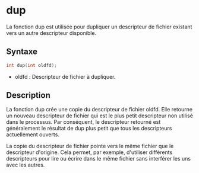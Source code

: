 # dup

La fonction dup est utilisée pour dupliquer un descripteur de fichier existant vers un autre descripteur disponible.

## Syntaxe

```h
int dup(int oldfd);
```

- oldfd : Descripteur de fichier à dupliquer.

## Description

La fonction dup crée une copie du descripteur de fichier oldfd. Elle retourne un nouveau descripteur de fichier qui est le plus petit descripteur non utilisé dans le processus. Par conséquent, le descripteur retourné est généralement le résultat de dup plus petit que tous les descripteurs actuellement ouverts.

La copie du descripteur de fichier pointe vers le même fichier que le descripteur d'origine. Cela permet, par exemple, d'utiliser différents descripteurs pour lire ou écrire dans le même fichier sans interférer les uns avec les autres.